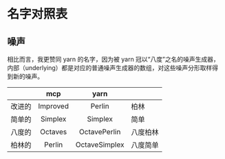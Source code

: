# 名字对照表

## 噪声

相比而言，我更赞同 yarn 的名字，因为被 yarn 冠以“八度”之名的噪声生成器，内部（underlying）都是对应的普通噪声生成器的数组，对这些噪声分形取样得到新的噪声。

|        |   mcp    |     yarn      |          |
| ------ | :------: | :-----------: | -------- |
| 改进的 | Improved |    Perlin     | 柏林     |
| 简单的 | Simplex  |    Simplex    | 简单     |
| 八度的 | Octaves  | OctavePerlin  | 八度柏林 |
| 柏林的 |  Perlin  | OctaveSimplex | 八度简单 |